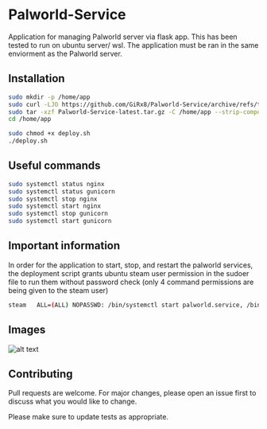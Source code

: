 # Palworld-Service
Application for managing Palworld server via flask app.
This has been tested to run on ubuntu server/ wsl.
The application must be ran in the same enviorment as the Palworld server.

## Installation

```bash
sudo mkdir -p /home/app
sudo curl -LJO https://github.com/GiRx8/Palworld-Service/archive/refs/tags/latest.tar.gz
sudo tar -xzf Palworld-Service-latest.tar.gz -C /home/app --strip-components=1
cd /home/app
```

```bash
sudo chmod +x deploy.sh
./deploy.sh
```
## Useful commands

```bash
sudo systemctl status nginx 
sudo systemctl status gunicorn
sudo systemctl stop nginx
sudo systemctl start nginx 
sudo systemctl stop gunicorn
sudo systemctl start gunicorn
```
## Important information
In order for the application to start, stop, and restart the palworld services, the deployment script grants ubuntu steam user permission in the sudoer file to run them without password check (only 4 command permissions are being given to the steam user)

```bash
steam   ALL=(ALL) NOPASSWD: /bin/systemctl start palworld.service, /bin/systemctl stop palworld.service, /bin/systemctl restart palworld.service, /bin/systemctl is-active palworld.service
```

## Images
![alt text](https://i.postimg.cc/xfNT6K2W/palworld.png)
## Contributing

Pull requests are welcome. For major changes, please open an issue first
to discuss what you would like to change.

Please make sure to update tests as appropriate.